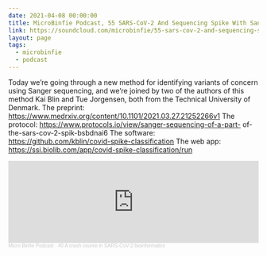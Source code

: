 ```yaml
---
date: 2021-04-08 00:00:00
title: MicroBinfie Podcast, 55 SARS-CoV-2 And Sequencing Spike With Sanger Sequencing - Welcome To 1995
link: https://soundcloud.com/microbinfie/55-sars-cov-2-and-sequencing-spike-with-sanger-sequencing-welcome-to-1996
layout: page
tags:
  - microbinfie
  - podcast
---
```

Today we’re going through a new method for identifying variants of
concern using Sanger sequencing, and we’re joined by two of the
authors of this method Kai Blin and Tue Jorgensen, both from the
Technical University of Denmark.   The preprint:
https://www.medrxiv.org/content/10.1101/2021.03.27.21252266v1  The
protocol:  https://www.protocols.io/view/sanger-sequencing-of-a-part-
of-the-sars-cov-2-spik-bsbdnai6  The software:
https://github.com/kblin/covid-spike-classification  The web app:
https://ssi.biolib.com/app/covid-spike-classification/run

<iframe width="100%" height="166" scrolling="no" frameborder="no" allow="autoplay" src="https://w.soundcloud.com/player/?url=https%3A//api.soundcloud.com/tracks/1019197834&color=%23ff5500&auto_play=false&hide_related=false&show_comments=true&show_user=true&show_reposts=false&show_teaser=false"></iframe><div style="font-size: 10px; color: #cccccc;line-break: anywhere;word-break: normal;overflow: hidden;white-space: nowrap;text-overflow: ellipsis; font-family: Interstate,Lucida Grande,Lucida Sans Unicode,Lucida Sans,Garuda,Verdana,Tahoma,sans-serif;font-weight: 100;"><a href="https://soundcloud.com/microbinfie" title="Micro Binfie Podcast" target="_blank" style="color: #cccccc; text-decoration: none;">Micro Binfie Podcast</a> · <a href="https://soundcloud.com/microbinfie/40-a-crash-course-in-sars-cov-2-bioinformatics" title="55 SARS-CoV-2 And Sequencing Spike With Sanger Sequencing - Welcome To 1995" target="_blank" style="color: #cccccc; text-decoration: none;">40 A crash course in SARS-CoV-2 bioinformatics</a></div>

